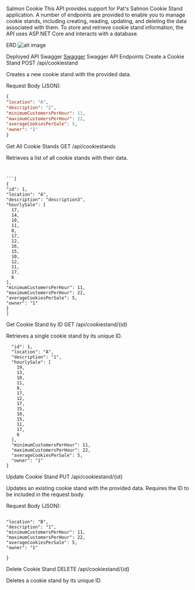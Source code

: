 Salmon Cookie
This API provides support for Pat's Salmon Cookie Stand application. A number of endpoints are provided to enable you to manage cookie stands, including creating, reading, updating, and deleting the data associated with them. To store and retrieve cookie stand information, the API uses ASP.NET Core and interacts with a database.

ERD
![alt image](https://i.imgur.com/hYL4iFb.png)


Deployed API Swagger [Swagger](https://your-link-here) Swagger
API Endpoints
Create a Cookie Stand
POST /api/cookiestand

Creates a new cookie stand with the provided data.

Request Body (JSON):
```json
{
"location": "A",
"description": "2",
"minimumCustomersPerHour": 11,
"maximumCustomersPerHour": 22,
"averageCookiesPerSale": 5,
"owner": "1"
}
```



Get All Cookie Stands
GET /api/cookiestands

Retrieves a list of all cookie stands with their data.
```


```[
{
"id": 1,
"location": "A",
"description": "description3",
"hourlySale": [
  17,
  14,
  10,
  11,
  8,
  17,
  12,
  16,
  15,
  10,
  12,
  11,
  17,
  6
],
"minimumCustomersPerHour": 11,
"maximumCustomersPerHour": 22,
"averageCookiesPerSale": 5,
"owner": "1"
}
]
```


Get Cookie Stand by ID
GET /api/cookiestand/{id}

Retrieves a single cookie stand by its unique ID.

```{
  "id": 1,
  "location": "A",
  "description": "1",
  "hourlySale": [
    19,
    13,
    10,
    11,
    8,
    17,
    12,
    17,
    15,
    10,
    15,
    11,
    17,
    6
  ],
  "minimumCustomersPerHour": 11,
  "maximumCustomersPerHour": 22,
  "averageCookiesPerSale": 5,
  "owner": "1"
}
```


Update Cookie Stand
PUT /api/cookiestand/{id}

Updates an existing cookie stand with the provided data. Requires the ID to be included in the request body.

Request Body (JSON):
```{
  
"location": "B",
"description": "1",
"minimumCustomersPerHour": 11,
"maximumCustomersPerHour": 22,
"averageCookiesPerSale": 5,
"owner": "1"

}
```



Delete Cookie Stand
DELETE /api/cookiestand/{id}

Deletes a cookie stand by its unique ID.

